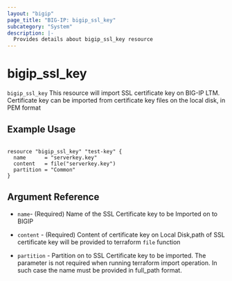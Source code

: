 ```yaml
---
layout: "bigip"
page_title: "BIG-IP: bigip_ssl_key"
subcategory: "System"
description: |-
  Provides details about bigip_ssl_key resource
---
```


# bigip_ssl_key

`bigip_ssl_key` This resource will import SSL certificate key on BIG-IP LTM. 
Certificate key can be imported from certificate key files on the local disk, in PEM format


## Example Usage


```hcl

resource "bigip_ssl_key" "test-key" {
  name      = "serverkey.key"
  content   = file("serverkey.key")
  partition = "Common"
}

```      

## Argument Reference


* `name`- (Required) Name of the SSL Certificate key to be Imported on to BIGIP

* `content` - (Required) Content of certificate key on Local Disk,path of SSL certificate key will be provided to terraform `file` function 

* `partition` - Partition on to SSL Certificate key to be imported. The parameter is not required when running terraform import operation. In such case the name must be provided in full_path format.
